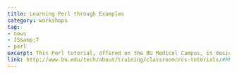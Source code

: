 ```yaml
---
title: Learning Perl through Examples 
category: workshops
tag: 
- news
- IS&amp;T
- perl
excerpt: This Perl tutorial, offered on the BU Medical Campus, is designed with some possible bioinformatical applications of the language in mind. It is oriented towards those who have little or no prior programming experience and would like to get a solid start. It will introduce Perl through an integrated approach, covering all of the fundamentals of the Perl language, from code design and implementation to debugging and execution. It will also include information on the Perl help system, to ease the learning curve and provide an entry point for continuous exploration of the language. The tutorial itself will focus mostly on methodology and concepts; however, it will make an effort to achieve this goal through several quite simple, yet representative, code examples. The entire tutorial will be divided into two sessions. The first session will give students a brief overview and general information about Perl, with some hands-on exercises. The second session will focus on some frequently used language features, such as file I/O, string processing, regular expressions, and even some more advanced features, such as code reuse. All of the features will be introduced through some real bioinformatical examples. Please remember to sign up for both sessions to complete the tutorial.
link: http://www.bu.edu/tech/about/training/classroom/rcs-tutorials/#PERL1BUMC
---
```


